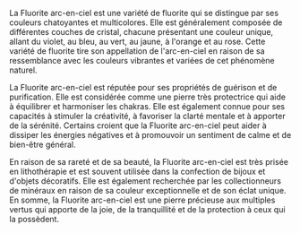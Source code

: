 La Fluorite arc-en-ciel est une variété de fluorite qui se distingue par ses couleurs chatoyantes et multicolores. Elle est généralement composée de différentes couches de cristal, chacune présentant une couleur unique, allant du violet, au bleu, au vert, au jaune, à l'orange et au rose. Cette variété de fluorite tire son appellation de l'arc-en-ciel en raison de sa ressemblance avec les couleurs vibrantes et variées de cet phénomène naturel.

La Fluorite arc-en-ciel est réputée pour ses propriétés de guérison et de purification. Elle est considérée comme une pierre très protectrice qui aide à équilibrer et harmoniser les chakras. Elle est également connue pour ses capacités à stimuler la créativité, à favoriser la clarté mentale et à apporter de la sérénité. Certains croient que la Fluorite arc-en-ciel peut aider à dissiper les énergies négatives et à promouvoir un sentiment de calme et de bien-être général.

En raison de sa rareté et de sa beauté, la Fluorite arc-en-ciel est très prisée en lithothérapie et est souvent utilisée dans la confection de bijoux et d'objets décoratifs. Elle est également recherchée par les collectionneurs de minéraux en raison de sa couleur exceptionnelle et de son éclat unique. En somme, la Fluorite arc-en-ciel est une pierre précieuse aux multiples vertus qui apporte de la joie, de la tranquillité et de la protection à ceux qui la possèdent.